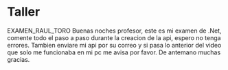 # Taller
 EXAMEN_RAUL_TORO
 Buenas noches profesor, este es mi examen de .Net, comente todo el paso a paso durante la creacion de la api, espero no tenga errores.
 Tambien enviare mi api por su correo y si pasa lo anterior del video que solo me funcionaba en mi pc me avisa por favor. De antemano muchas gracias.
